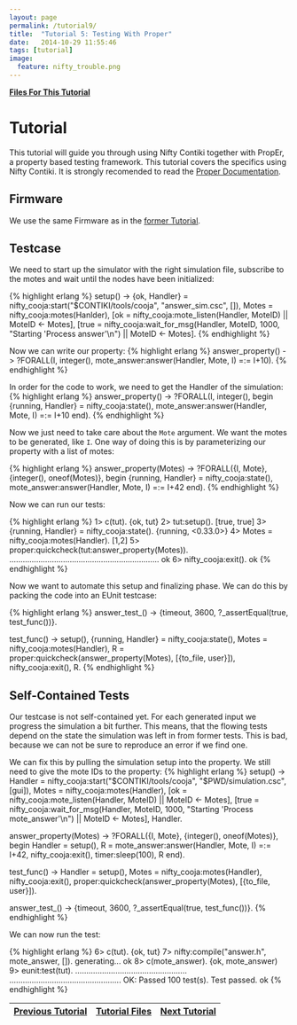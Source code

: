 ```yaml
---
layout: page
permalink: /tutorial9/
title:  "Tutorial 5: Testing With Proper"
date:   2014-10-29 11:55:46
tags: [tutorial]
image:
  feature: nifty_trouble.png
---
```


[**Files For This Tutorial**](../files/tut9.tar.gz)

# Tutorial
This tutorial will guide you through using Nifty Contiki together with PropEr, a property based testing framework. This tutorial covers the specifics using Nifty Contiki. It is strongly recomended to read the [Proper Documentation](http://proper.softlab.ntua.gr/).

## Firmware
We use the same Firmware as in the [former Tutorial](../tutorial8).

## Testcase
We need to start up the simulator with the right simulation file, subscribe to the motes and wait until the nodes have been initialized:

{% highlight erlang %}
setup() ->
    {ok, Handler} = nifty_cooja:start("$CONTIKI/tools/cooja", "answer_sim.csc", []),
    Motes = nifty_cooja:motes(Hanlder),
    [ok = nifty_cooja:mote_listen(Handler, MoteID) || MoteID <- Motes],
    [true = nifty_cooja:wait_for_msg(Handler, MoteID, 1000, "Starting 'Process answer'\n") || MoteID <- Motes].	
{% endhighlight %}

Now we can write our property:
{% highlight erlang %}
answer_property() ->
	?FORALL(I, integer(), mote_answer:answer(Handler, Mote, I) =:= I+10).
{% endhighlight %}

In order for the code to work, we need to get the Handler of the simulation:
{% highlight erlang %}
answer_property() ->
    ?FORALL(I, integer(),
        begin
            {running, Handler} = nifty_cooja:state(),
            mote_answer:answer(Handler, Mote, I) =:= I+10
        end).
{% endhighlight %}

Now we just need to take care about the `Mote` argument. We want the motes to be generated, like `I`. One way of doing this is by parameterizing our property with a list of motes:

{% highlight erlang %}
answer_property(Motes) ->
    ?FORALL({I, Mote}, {integer(), oneof(Motes)},
            begin
		        {running, Handler} = nifty_cooja:state(),
                mote_answer:answer(Handler, Mote, I) =:= I+42
            end).
{% endhighlight %}

Now we can run our tests:

{% highlight erlang %}
1> c(tut).
{ok, tut}
2> tut:setup().
[true, true]
3> {running, Handler} = nifty_cooja:state().
{running, <0.33.0>}
4> Motes = nifty_cooja:motes(Handler).
[1,2]
5> proper:quickcheck(tut:answer_property(Motes)).
...................................................................
ok
6> nifty_cooja:exit().
ok
{% endhighlight %}

Now we want to automate this setup and finalizing phase. We can do this by packing the code into an EUnit testcase:

{% highlight erlang %}
answer_test_() ->
    {timeout, 3600, ?_assertEqual(true, test_func())}.

test_func() ->
    setup(),
	{running, Handler} = nifty_cooja:state(),
	Motes = nifty_cooja:motes(Handler),
    R = proper:quickcheck(answer_property(Motes), [{to_file, user}]),
    nifty_cooja:exit(),
    R.
{% endhighlight %}

## Self-Contained Tests
Our testcase is not self-contained yet. For each generated input we progress the simulation a bit further. This means, that the flowing tests depend on the state the simulation was left in from former tests. This is bad, because we can not be sure to reproduce an error if we find one.

We can fix this by pulling the simulation setup into the property. We still need to give the mote IDs to the property:
{% highlight erlang %}
setup() ->
    Handler = nifty_cooja:start("$CONTIKI/tools/cooja", "$PWD/simulation.csc", [gui]),
    Motes = nifty_cooja:motes(Handler),
    [ok = nifty_cooja:mote_listen(Handler, MoteID) || MoteID <- Motes],
    [true = nifty_cooja:wait_for_msg(Handler, MoteID, 1000, "Starting 'Process mote_answer'\n") || MoteID <- Motes],
    Handler.

answer_property(Motes) ->
    ?FORALL({I, Mote}, {integer(), oneof(Motes)},
            begin
        		Handler = setup(),
		        R = mote_answer:answer(Handler, Mote, I) =:= I+42,
        		nifty_cooja:exit(),
        		timer:sleep(100),
        		R
            end).

test_func() ->
    Handler = setup(),
    Motes = nifty_cooja:motes(Handler),
    nifty_cooja:exit(),
    proper:quickcheck(answer_property(Motes), [{to_file, user}]).

answer_test_() ->
    {timeout, 3600, ?_assertEqual(true, test_func())}.
{% endhighlight %}

We can now run the test:

{% highlight erlang %}
6> c(tut).
{ok, tut}
7> nifty:compile("answer.h", mote_answer, []).
generating...
ok
8> c(mote_answer).
{ok, mote_answer)
9> eunit:test(tut).
..................................................
..................................................
OK: Passed 100 test(s).
  Test passed.
ok
{% endhighlight %}

| [Previous Tutorial](../tutorial8) | [Tutorial Files](../files/tut9.tar.gz) | [Next Tutorial](../tutorial_trouble) |
|-----------------------------------|----------------------------------------|--------------------------------------|
